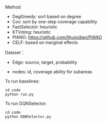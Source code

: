 Method

- DegGreedy: sort based on degree
- Cov: sort by one-step coverage capability
- FastSelector: heuristic 
- KTVoting: heuristic
- PIANO: https://github.com/lihuixidian/PIANO
- CELF: based on marginal effects

Dataset：

- Edge: source, target, probability

- nodes: id, coverage ability for subareas



To run baselines:

```
cd code
python run.py
```

To run DQNSelector:

```
cd code
python DQNSelector.py
```

